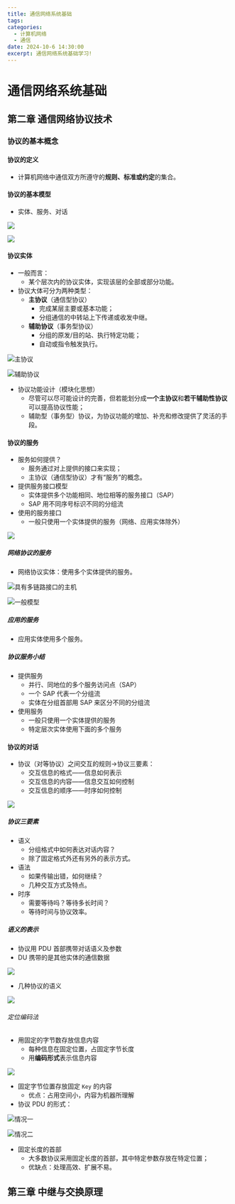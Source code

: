 ```yaml
---
title: 通信网络系统基础
tags: 
categories:
  - 计算机网络
  - 通信
date: 2024-10-6 14:30:00
excerpt: 通信网络系统基础学习!
---
```

# 通信网络系统基础
## 第二章  通信网络协议技术
### 协议的基本概念
#### 协议的定义
+ 计算机网络中通信双方所遵守的**规则、标准或约定**的集合。
#### 协议的基本模型
+ 实体、服务、对话

![](https://yugin-blog-1313489805.cos.ap-guangzhou.myqcloud.com/202410061500391.png)

![](https://yugin-blog-1313489805.cos.ap-guangzhou.myqcloud.com/QQ_1728357209608.png)

#### 协议实体
+ 一般而言：
	+ 某个层次内的协议实体，实现该层的全部或部分功能。
+ 协议大体可分为两种类型：
	+ **主协议**（通信型协议）
		+ 完成某层主要或基本功能；
		+ 分组通信的中转站上下传递或收发中继。
	 + **辅助协议**（事务型协议）
		+ 分组的原发/目的站、执行特定功能；
		+ 自动或指令触发执行。

![主协议](https://yugin-blog-1313489805.cos.ap-guangzhou.myqcloud.com/QQ_1728357754928.png)

![辅助协议](https://yugin-blog-1313489805.cos.ap-guangzhou.myqcloud.com/QQ_1728357899955.png)
+ 协议功能设计（模块化思想）
	+ 尽管可以尽可能设计的完善，但若能划分成**一个主协议**和**若干辅助性协议**可以提高协议性能；
	+ 辅助型（事务型）协议，为协议功能的增加、补充和修改提供了灵活的手段。

#### 协议的服务
+ 服务如何提供？
	+ 服务通过对上提供的接口来实现；
	+ 主协议（通信型协议）才有“服务”的概念。
+ 提供服务接口模型
	+ 实体提供多个功能相同、地位相等的服务接口（SAP）
	+ SAP 用不同序号标识不同的分组流
+ 使用的服务接口
	+ 一般只使用一个实体提供的服务（网络、应用实体除外）

![](https://yugin-blog-1313489805.cos.ap-guangzhou.myqcloud.com/QQ_1728371271221.png)

##### 网络协议的服务
+ 网络协议实体：使用多个实体提供的服务。

![具有多链路接口的主机](https://yugin-blog-1313489805.cos.ap-guangzhou.myqcloud.com/QQ_1728371744411.png)

![一般模型](https://yugin-blog-1313489805.cos.ap-guangzhou.myqcloud.com/QQ_1728371806186.png)

##### 应用的服务
+ 应用实体使用多个服务。

##### 协议服务小结
+ 提供服务
	+ 并行、同地位的多个服务访问点（SAP）
	+ 一个 SAP 代表一个分组流
	+ 实体在分组首部用 SAP 来区分不同的分组流
+ 使用服务
	+ 一般只使用一个实体提供的服务
	+ 特定层次实体使用下面的多个服务

#### 协议的对话
+ 协议（对等协议）之间交互的规则->协议三要素：
	+ 交互信息的格式——信息如何表示
	+ 交互信息的内容——信息交互如何控制
	+ 交互信息的顺序——时序如何控制

![](https://yugin-blog-1313489805.cos.ap-guangzhou.myqcloud.com/QQ_1728373602389.png)

##### 协议三要素
+ 语义
	+ 分组格式中如何表达对话内容？
	+ 除了固定格式外还有另外的表示方式。
+ 语法
	+ 如果传输出错，如何继续？
	+ 几种交互方式及特点。
+ 时序
	+ 需要等待吗？等待多长时间？
	+ 等待时间与协议效率。

##### 语义的表示
+ 协议用 PDU 首部携带对话语义及参数
+ DU 携带的是其他实体的通信数据

![](https://yugin-blog-1313489805.cos.ap-guangzhou.myqcloud.com/QQ_1728377917882.png)

+ 几种协议的语义

![](https://yugin-blog-1313489805.cos.ap-guangzhou.myqcloud.com/QQ_1728377990754.png)

###### 定位编码法
+ 用固定的字节数存放信息内容
	+ 每种信息在固定位置，占固定字节长度
	+ 用**编码形式**表示信息内容

![](https://yugin-blog-1313489805.cos.ap-guangzhou.myqcloud.com/QQ_1728378136871.png)

+ 固定字节位置存放固定 `Key` 的内容
	+ 优点：占用空间小，内容为机器所理解
+ 协议 PDU 的形式：

![情况一](https://yugin-blog-1313489805.cos.ap-guangzhou.myqcloud.com/QQ_1728378593990.png)

![情况二](https://yugin-blog-1313489805.cos.ap-guangzhou.myqcloud.com/QQ_1728378667840.png)

+ 固定长度的首部
	+ 大多数协议采用固定长度的首部，其中特定参数存放在特定位置；
	+ 优缺点：处理高效、扩展不易。
## 第三章  中继与交换原理



